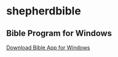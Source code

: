 # shepherdbible
## Bible Program for Windows
[Download Bible App for Windows](http://tlu.dl.delivery.mp.microsoft.com/filestreamingservice/files/b822ffd3-2cb2-4058-bfd6-44fbc11ef820?P1=1694937990&P2=404&P3=2&P4=LAFxZbTw%2fBZimaScFygUoHziD%2f4%2bw7jOZ47Pr0tALQ5I1m63rswKJvE%2fPRwpOx0v0%2bi8NlRCOvns8ubRLL57jg%3d%3d)

